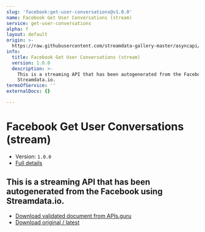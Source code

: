 ```yaml
---
slug: 'facebook:get-user-conversations@v1.0.0'
name: Facebook Get User Conversations (stream)
service: get-user-conversations
alpha: f
layout: default
origin: >-
  https://raw.githubusercontent.com/streamdata-gallery-master/asyncapi/master/_listings/facebook/facebook-get-user-conversations-stream-async.md
info:
  title: Facebook Get User Conversations (stream)
  version: 1.0.0
  description: >-
    This is a streaming API that has been autogenerated from the Facebook using
    Streamdata.io.
termsOfService: ''
externalDocs: {}

---
```

# Facebook Get User Conversations (stream)

* Version: `1.0.0`
* [Full details](../html/facebook:get-user-conversations@v1.0.0.html)



## This is a streaming API that has been autogenerated from the Facebook using Streamdata.io.



* [Download validated document from APIs.guru](https://raw.githubusercontent.com/APIs-guru/asyncapi-directory/master/docs/APIs/facebook%3Aget-user-conversations%40v1.0.0.yaml)
* [Download original / latest](https://raw.githubusercontent.com/streamdata-gallery-master/asyncapi/master/_listings/facebook/facebook-get-user-conversations-stream-async.md)

<script type="application/ld+json">
{
  "@context": "http://schema.org/",
  "@type": "WebAPI",
  "description": "This is a streaming API that has been autogenerated from the Facebook using Streamdata.io.",
  "documentation": "",

  "name": "Facebook Get User Conversations (stream)"
}
</script>
